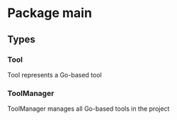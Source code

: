 # Package main

## Types

### Tool

Tool represents a Go-based tool


### ToolManager

ToolManager manages all Go-based tools in the project


